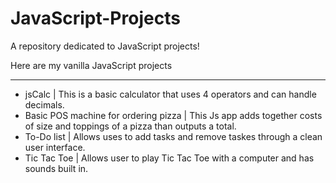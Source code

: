 # JavaScript-Projects
 A repository dedicated to JavaScript projects!
 
 Here are my vanilla JavaScript projects 
_________________________________________________

- jsCalc |
     This is a basic calculator that uses 4 operators and can handle decimals.
- Basic POS machine for ordering pizza  |
     This Js app adds together costs of size and toppings of a pizza than outputs a total.
- To-Do list |
     Allows uses to add tasks and remove taskes through a clean user interface.
- Tic Tac Toe |
   Allows user to play Tic Tac Toe with a computer and has sounds built in.

